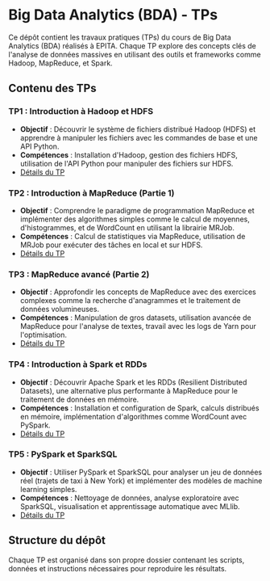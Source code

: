 # Big Data Analytics (BDA) - TPs

Ce dépôt contient les travaux pratiques (TPs) du cours de Big Data Analytics (BDA) réalisés à EPITA. Chaque TP explore des concepts clés de l'analyse de données massives en utilisant des outils et frameworks comme Hadoop, MapReduce, et Spark.

## Contenu des TPs

### TP1 : Introduction à Hadoop et HDFS

- **Objectif** : Découvrir le système de fichiers distribué Hadoop (HDFS) et apprendre à manipuler les fichiers avec les commandes de base et une API Python.
- **Compétences** : Installation d'Hadoop, gestion des fichiers HDFS, utilisation de l'API Python pour manipuler des fichiers sur HDFS.
- [Détails du TP](./TP1/TP1.pdf)

### TP2 : Introduction à MapReduce (Partie 1)

- **Objectif** : Comprendre le paradigme de programmation MapReduce et implémenter des algorithmes simples comme le calcul de moyennes, d'histogrammes, et de WordCount en utilisant la librairie MRJob.
- **Compétences** : Calcul de statistiques via MapReduce, utilisation de MRJob pour exécuter des tâches en local et sur HDFS.
- [Détails du TP](./TP2/TP2.pdf)

### TP3 : MapReduce avancé (Partie 2)

- **Objectif** : Approfondir les concepts de MapReduce avec des exercices complexes comme la recherche d'anagrammes et le traitement de données volumineuses.
- **Compétences** : Manipulation de gros datasets, utilisation avancée de MapReduce pour l'analyse de textes, travail avec les logs de Yarn pour l'optimisation.
- [Détails du TP](./TP3/tp3.pdf)

### TP4 : Introduction à Spark et RDDs

- **Objectif** : Découvrir Apache Spark et les RDDs (Resilient Distributed Datasets), une alternative plus performante à MapReduce pour le traitement de données en mémoire.
- **Compétences** : Installation et configuration de Spark, calculs distribués en mémoire, implémentation d'algorithmes comme WordCount avec PySpark.
- [Détails du TP](./TP4/tp4.pdf)

### TP5 : PySpark et SparkSQL

- **Objectif** : Utiliser PySpark et SparkSQL pour analyser un jeu de données réel (trajets de taxi à New York) et implémenter des modèles de machine learning simples.
- **Compétences** : Nettoyage de données, analyse exploratoire avec SparkSQL, visualisation et apprentissage automatique avec MLlib.
- [Détails du TP](./TP5/tp5.pdf)

## Structure du dépôt

Chaque TP est organisé dans son propre dossier contenant les scripts, données et instructions nécessaires pour reproduire les résultats.
